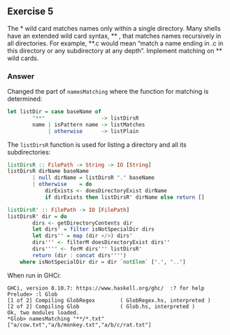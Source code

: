 ## Exercise 5

The * wild card matches names only within a single directory. Many shells have an extended wild card syntax, ** , that matches names recursively in all directories. For example, **.c would mean “match a name ending in .c in this directory or any subdirectory at any depth”. Implement matching on ** wild cards.

### Answer

Changed the part of `namesMatching` where the function for matching is determined:

```haskell
let listDir = case baseName of
        "**"                  -> listDirsR
        name | isPattern name -> listMatches
             | otherwise      -> listPlain
```

The `listDirsR` function is used for listing a directory and all its subdirectories:

```haskell
listDirsR :: FilePath -> String -> IO [String]
listDirsR dirName baseName
        | null dirName = listDirsR "." baseName
        | otherwise    = do
            dirExists <- doesDirectoryExist dirName
            if dirExists then listDirsR' dirName else return []

listDirsR' :: FilePath -> IO [FilePath]
listDirsR' dir = do
        dirs <- getDirectoryContents dir
        let dirs' = filter isNotSpecialDir dirs
        let dirs'' = map (dir </>) dirs'
        dirs''' <- filterM doesDirectoryExist dirs''
        dirs'''' <- forM dirs''' listDirsR'
        return (dir : concat dirs'''')
    where isNotSpecialDir dir = dir `notElem` [".", ".."]
```

When run in GHCi:

```ghci
GHCi, version 8.10.7: https://www.haskell.org/ghc/  :? for help
Prelude> :l Glob
[1 of 2] Compiling GlobRegex        ( GlobRegex.hs, interpreted )
[2 of 2] Compiling Glob             ( Glob.hs, interpreted )
Ok, two modules loaded.
*Glob> namesMatching "**/*.txt"
["a/cow.txt","a/b/monkey.txt","a/b/c/rat.txt"]
```